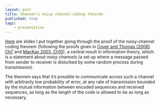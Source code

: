```yaml
---
layout: post
title: Shannon’s noisy channel-coding theorem
published: true 
tags:
    - presentation
---
```

[Here](/assets/pdfs/2020.12.16-noisy_channel_coding-handout.pdf) are slides I put together going through the proof of the noisy-channel coding theorem (following the proofs given in [Cover and Thomas (2006) Ch7](https://archive.org/details/ElementsOfInformationTheory2ndEd/page/n225) and [MacKay 2003, Ch10](http://www.inference.org.uk/mackay/itprnn/ps/161.173.pdf)), a central result in information theory, which is a statement about _noisy channels_ (a set up where a message passed from sender to receiver is disturbed by some random process during transmission).

The theorem says that it’s possible to communicate across such a channel with arbitrarily low probability of error, at any rate of transmission bounded by the mutual information between encoded sequences and received sequences, as long as the length of the code is allowed to be as long as necessary.  
